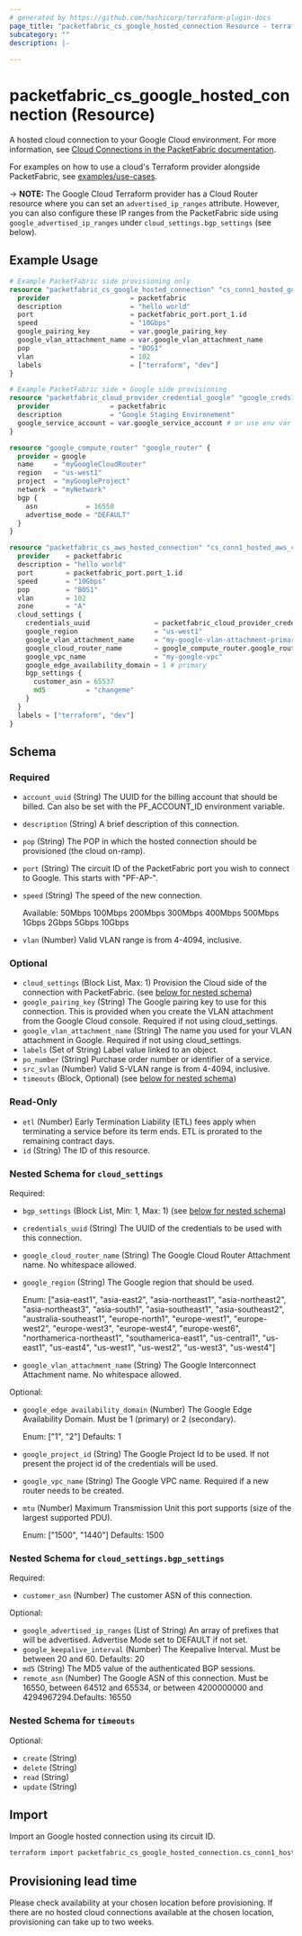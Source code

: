 ```yaml
---
# generated by https://github.com/hashicorp/terraform-plugin-docs
page_title: "packetfabric_cs_google_hosted_connection Resource - terraform-provider-packetfabric"
subcategory: ""
description: |-
  
---
```


# packetfabric_cs_google_hosted_connection (Resource)

A hosted cloud connection to your Google Cloud environment. For more information, see [Cloud Connections in the PacketFabric documentation](https://docs.packetfabric.com/cloud/).

For examples on how to use a cloud's Terraform provider alongside PacketFabric, see [examples/use-cases](https://github.com/PacketFabric/terraform-provider-packetfabric/tree/main/examples/use-cases).

-> **NOTE:** The Google Cloud Terraform provider has a Cloud Router resource where you can set an `advertised_ip_ranges` attribute. However, you can also configure these IP ranges from the PacketFabric side using `google_advertised_ip_ranges` under `cloud_settings.bgp_settings` (see below).

## Example Usage

```terraform
# Example PacketFabric side provisioning only
resource "packetfabric_cs_google_hosted_connection" "cs_conn1_hosted_google" {
  provider                    = packetfabric
  description                 = "hello world"
  port                        = packetfabric_port.port_1.id
  speed                       = "10Gbps"
  google_pairing_key          = var.google_pairing_key
  google_vlan_attachment_name = var.google_vlan_attachment_name
  pop                         = "BOS1"
  vlan                        = 102
  labels                      = ["terraform", "dev"]
}

# Example PacketFabric side + Google side provisioning
resource "packetfabric_cloud_provider_credential_google" "google_creds1" {
  provider               = packetfabric
  description            = "Google Staging Environement"
  google_service_account = var.google_service_account # or use env var GOOGLE_CREDENTIALS
}

resource "google_compute_router" "google_router" {
  provider = google
  name     = "myGoogleCloudRouter"
  region   = "us-west1"
  project  = "myGoogleProject"
  network  = "myNetwork"
  bgp {
    asn            = 16550
    advertise_mode = "DEFAULT"
  }
}

resource "packetfabric_cs_aws_hosted_connection" "cs_conn1_hosted_aws_cloud_side" {
  provider    = packetfabric
  description = "hello world"
  port        = packetfabric_port.port_1.id
  speed       = "10Gbps"
  pop         = "BOS1"
  vlan        = 102
  zone        = "A"
  cloud_settings {
    credentials_uuid                = packetfabric_cloud_provider_credential_google.google_creds1.id
    google_region                   = "us-west1"
    google_vlan_attachment_name     = "my-google-vlan-attachment-primary"
    google_cloud_router_name        = google_compute_router.google_router.name
    google_vpc_name                 = "my-google-vpc"
    google_edge_availability_domain = 1 # primary
    bgp_settings {
      customer_asn = 65537
      md5          = "changeme"
    }
  }
  labels = ["terraform", "dev"]
}
```


<!-- schema generated by tfplugindocs -->
## Schema

### Required

- `account_uuid` (String) The UUID for the billing account that should be billed. Can also be set with the PF_ACCOUNT_ID environment variable.
- `description` (String) A brief description of this connection.
- `pop` (String) The POP in which the hosted connection should be provisioned (the cloud on-ramp).
- `port` (String) The circuit ID of the PacketFabric port you wish to connect to Google. This starts with "PF-AP-".
- `speed` (String) The speed of the new connection.

	 Available: 50Mbps 100Mbps 200Mbps 300Mbps 400Mbps 500Mbps 1Gbps 2Gbps 5Gbps 10Gbps
- `vlan` (Number) Valid VLAN range is from 4-4094, inclusive.

### Optional

- `cloud_settings` (Block List, Max: 1) Provision the Cloud side of the connection with PacketFabric. (see [below for nested schema](#nestedblock--cloud_settings))
- `google_pairing_key` (String) The Google pairing key to use for this connection. This is provided when you create the VLAN attachment from the Google Cloud console. Required if not using cloud_settings.
- `google_vlan_attachment_name` (String) The name you used for your VLAN attachment in Google. Required if not using cloud_settings.
- `labels` (Set of String) Label value linked to an object.
- `po_number` (String) Purchase order number or identifier of a service.
- `src_svlan` (Number) Valid S-VLAN range is from 4-4094, inclusive.
- `timeouts` (Block, Optional) (see [below for nested schema](#nestedblock--timeouts))

### Read-Only

- `etl` (Number) Early Termination Liability (ETL) fees apply when terminating a service before its term ends. ETL is prorated to the remaining contract days.
- `id` (String) The ID of this resource.

<a id="nestedblock--cloud_settings"></a>
### Nested Schema for `cloud_settings`

Required:

- `bgp_settings` (Block List, Min: 1, Max: 1) (see [below for nested schema](#nestedblock--cloud_settings--bgp_settings))
- `credentials_uuid` (String) The UUID of the credentials to be used with this connection.
- `google_cloud_router_name` (String) The Google Cloud Router Attachment name. No whitespace allowed.
- `google_region` (String) The Google region that should be used.

	Enum: ["asia-east1", "asia-east2", "asia-northeast1", "asia-northeast2", "asia-northeast3", "asia-south1", "asia-southeast1", "asia-southeast2", "australia-southeast1", "europe-north1", "europe-west1", "europe-west2", "europe-west3", "europe-west4", "europe-west6", "northamerica-northeast1", "southamerica-east1", "us-central1", "us-east1", "us-east4", "us-west1", "us-west2", "us-west3", "us-west4"]
- `google_vlan_attachment_name` (String) The Google Interconnect Attachment name. No whitespace allowed.

Optional:

- `google_edge_availability_domain` (Number) The Google Edge Availability Domain. Must be 1 (primary) or 2 (secondary).

	Enum: ["1", "2"] Defaults: 1
- `google_project_id` (String) The Google Project Id to be used. If not present the project id of the credentials will be used.
- `google_vpc_name` (String) The Google VPC name. Required if a new router needs to be created.
- `mtu` (Number) Maximum Transmission Unit this port supports (size of the largest supported PDU).

	Enum: ["1500", "1440"] Defaults: 1500

<a id="nestedblock--cloud_settings--bgp_settings"></a>
### Nested Schema for `cloud_settings.bgp_settings`

Required:

- `customer_asn` (Number) The customer ASN of this connection.

Optional:

- `google_advertised_ip_ranges` (List of String) An array of prefixes that will be advertised. Advertise Mode set to DEFAULT if not set.
- `google_keepalive_interval` (Number) The Keepalive Interval. Must be between 20 and 60. Defaults: 20
- `md5` (String) The MD5 value of the authenticated BGP sessions.
- `remote_asn` (Number) The Google ASN of this connection. Must be 16550, between 64512 and 65534, or between 4200000000 and 4294967294.Defaults: 16550



<a id="nestedblock--timeouts"></a>
### Nested Schema for `timeouts`

Optional:

- `create` (String)
- `delete` (String)
- `read` (String)
- `update` (String)




## Import

Import an Google hosted connection using its circuit ID.

```bash
terraform import packetfabric_cs_google_hosted_connection.cs_conn1_hosted_google PF-CC-WDC-NYC-1726496-PF
```

## Provisioning lead time

Please check availability at your chosen location before provisioning. 
If there are no hosted cloud connections available at the chosen location, provisioning can take up to two weeks.
